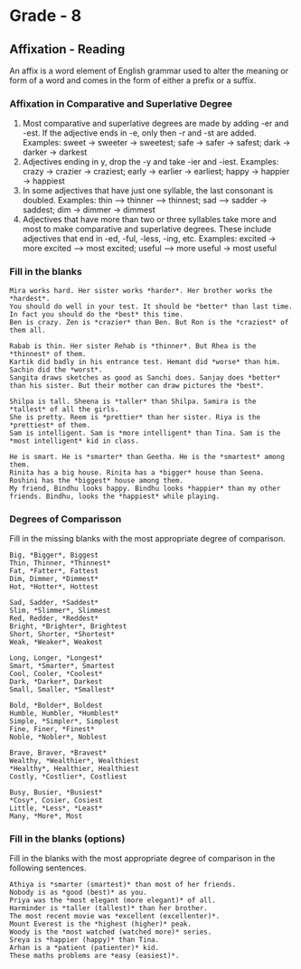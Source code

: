 # Grade - 8

## Affixation - Reading

An affix is a word element of English grammar used to alter the meaning or form of a word and comes in the form of either a prefix or a suffix.

### Affixation in Comparative and Superlative Degree

1. Most comparative and superlative degrees are made by adding -er and -est. If the adjective ends in -e, only then -r and -st are added.
   Examples: sweet -> sweeter -> sweetest; safe -> safer -> safest; dark -> darker -> darkest
2. Adjectives ending in y, drop the -y and take -ier and -iest.
   Examples: crazy -> crazier -> craziest; early -> earlier -> earliest; happy -> happier -> happiest
3. In some adjectives that have just one syllable, the last consonant is doubled.
   Examples: thin —> thinner —> thinnest; sad —> sadder -> saddest; dim -> dimmer -> dimmest
4. Adjectives that have more than two or three syllables take more and most to make comparative and superlative degrees. These include adjectives that end in -ed, -ful, -less, -ing, etc.
   Examples: excited -> more excited —> most excited; useful —> more useful -> most useful

### Fill in the blanks

```
Mira works hard. Her sister works *harder*. Her brother works the *hardest*.
You should do well in your test. It should be *better* than last time. In fact you should do the *best* this time.
Ben is crazy. Zen is *crazier* than Ben. But Ron is the *craziest* of them all.

Rabab is thin. Her sister Rehab is *thinner*. But Rhea is the *thinnest* of them.
Kartik did badly in his entrance test. Hemant did *worse* than him. Sachin did the *worst*.
Sangita draws sketches as good as Sanchi does. Sanjay does *better* than his sister. But their mother can draw pictures the *best*.

Shilpa is tall.	Sheena is *taller* than Shilpa.	Samira is the *tallest* of all the girls.
She is pretty. Reem is *prettier* than her sister. Riya is the *prettiest* of them.
Sam is intelligent.	Sam is *more intelligent* than Tina. Sam is the *most intelligent* kid in class.

He is smart. He is *smarter* than Geetha. He is the *smartest* among them.
Rinita has a big house.	Rinita has a *bigger* house than Seena.	Roshini has the *biggest* house among them.
My friend, Bindhu looks happy. Bindhu looks *happier* than my other friends. Bindhu, looks the *happiest* while playing.
```

### Degrees of Comparisson

Fill in the missing blanks with the most appropriate degree of comparison.

```
Big, *Bigger*, Biggest
Thin, Thinner, *Thinnest*
Fat, *Fatter*, Fattest
Dim, Dimmer, *Dimmest*
Hot, *Hotter*, Hottest

Sad, Sadder, *Saddest*
Slim, *Slimmer*, Slimmest
Red, Redder, *Reddest*
Bright, *Brighter*, Brightest
Short, Shorter, *Shortest*
Weak, *Weaker*, Weakest

Long, Longer, *Longest*
Smart, *Smarter*, Smartest
Cool, Cooler, *Coolest*
Dark, *Darker*, Darkest
Small, Smaller, *Smallest*

Bold, *Bolder*, Boldest
Humble, Humbler, *Humblest*
Simple, *Simpler*, Simplest
Fine, Finer, *Finest*
Noble, *Nobler*, Noblest

Brave, Braver, *Bravest*
Wealthy, *Wealthier*, Wealthiest
*Healthy*, Healthier, Healthiest
Costly, *Costlier*, Costliest

Busy, Busier, *Busiest*
*Cosy*, Cosier, Cosiest
Little, *Less*, *Least*
Many, *More*, Most
```

### Fill in the blanks (options)

Fill in the blanks with the most appropriate degree of comparison in the following sentences.

```
Athiya is *smarter (smartest)* than most of her friends.
Nobody is as *good (best)* as you.
Priya was the *most elegant (more elegant)* of all.
Harminder is *taller (tallest)* than her brother.
The most recent movie was *excellent (excellenter)*.
Mount Everest is the *highest (higher)* peak.
Woody is the *most watched (watched more)* series.
Sreya is *happier (happy)* than Tina.
Arhan is a *patient (patienter)* kid.
These maths problems are *easy (easiest)*.
```
